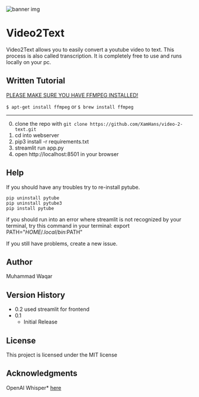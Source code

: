 ![banner img](https://i.ibb.co/4tzG9LY/Video2-Text-Banner.png)


# Video2Text

Video2Text allows you to easily convert a youtube video to text. This process is also called transcription.
It is completely free to use and runs locally on your pc.



## Written Tutorial

[PLEASE MAKE SURE YOU HAVE FFMPEG INSTALLED!](https://www.wikihow.com/Install-FFmpeg-on-Windows)

```$ apt-get install ffmpeg```
or
```$ brew install ffmpeg```

--------------------------------------

0. clone the repo with `git clone https://github.com/XamHans/video-2-text.git`
1. cd into webserver
2. pip3 install -r requirements.txt
3. streamlit run app.py
4. open http://localhost:8501 in your browser

## Help

If you should have any troubles try to re-install pytube.
```
pip uninstall pytube
pip uninstall pytube3
pip install pytube
```
if you should run into an error where streamlit is not recognized by your terminal, try this command in your terminal: export PATH="$HOME/.local/bin:$PATH"

If you still have problems, create a new issue.


## Author

Muhammad Waqar


## Version History

- 0.2
  used streamlit for frontend
- 0.1
  - Initial Release

## License

This project is licensed under the MIT license

## Acknowledgments

OpenAI Whisper\* [here](https://github.com/openai/whisper)
